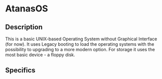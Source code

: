 # AtanasOS
## Description

This is a basic UNIX-based Operating System without Graphical Interface (for now). It uses Legacy booting to load the operating systems with the possibility to upgrading to a more modern option. For storage it uses the most basic device - a floppy disk.

## Specifics